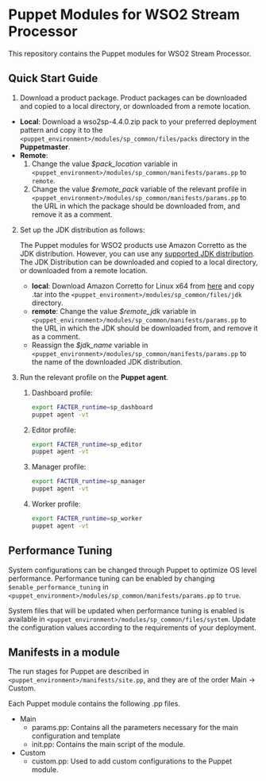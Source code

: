 # Puppet Modules for WSO2 Stream Processor

This repository contains the Puppet modules for WSO2 Stream Processor.

## Quick Start Guide
1. Download a product package. Product packages can be downloaded and copied to a local directory, or downloaded from a remote location.
  * **Local**: Download a wso2sp-4.4.0.zip pack to your preferred deployment pattern and copy it to the `<puppet_environment>/modules/sp_common/files/packs` directory in the **Puppetmaster**.
  * **Remote**: 
      1. Change the value *$pack_location* variable in `<puppet_environment>/modules/sp_common/manifests/params.pp` to `remote`.
      2. Change the value *$remote_pack* variable of the relevant profile in `<puppet_environment>/modules/sp_common/manifests/params.pp` to the URL in which the package should be downloaded from, and remove it as a comment.

2. Set up the JDK distribution as follows:

   The Puppet modules for WSO2 products use Amazon Corretto as the JDK distribution. However, you can use any [supported JDK distribution](https://docs.wso2.com/display/compatibility/Tested+Operating+Systems+and+JDKs). The JDK Distribution can be downloaded and copied to a local directory, or downloaded from a remote location.
     * **local**: Download Amazon Corretto for Linux x64 from [here](https://docs.aws.amazon.com/corretto/latest/corretto-8-ug/downloads-list.html) and copy .tar into the `<puppet_environment>/modules/sp_common/files/jdk` directory.
     * **remote**: Change the value *$remote_jdk* variable in `<puppet_environment>/modules/sp_common/manifests/params.pp` to the URL in which the JDK should be downloaded from, and remove it as a comment.
     * Reassign the *$jdk_name* variable in `<puppet_environment>/modules/sp_common/manifests/params.pp` to the name of the downloaded JDK distribution.
     
3. Run the relevant profile on the **Puppet agent**.
    1. Dashboard profile:
        ```bash
        export FACTER_runtime=sp_dashboard
        puppet agent -vt
        ```
    2. Editor profile:
       ```bash
       export FACTER_runtime=sp_editor
       puppet agent -vt
       ```
    3. Manager profile:
          ```bash
          export FACTER_runtime=sp_manager
          puppet agent -vt
          ```
    4. Worker profile:
         ```bash
         export FACTER_runtime=sp_worker
         puppet agent -vt
         ```
         
## Performance Tuning
System configurations can be changed through Puppet to optimize OS level performance. Performance tuning can be enabled by changing `$enable_performance_tuning` in `<puppet_environment>/modules/sp_common/manifests/params.pp` to `true`.

System files that will be updated when performance tuning is enabled is available in `<puppet_environment>/modules/sp_common/files/system`. Update the configuration values according to the requirements of your deployment.

## Manifests in a module
The run stages for Puppet are described in `<puppet_environment>/manifests/site.pp`, and they are of the order Main -> Custom.

Each Puppet module contains the following .pp files.
* Main
    * params.pp: Contains all the parameters necessary for the main configuration and template
    * init.pp: Contains the main script of the module.
* Custom
    * custom.pp: Used to add custom configurations to the Puppet module.
    